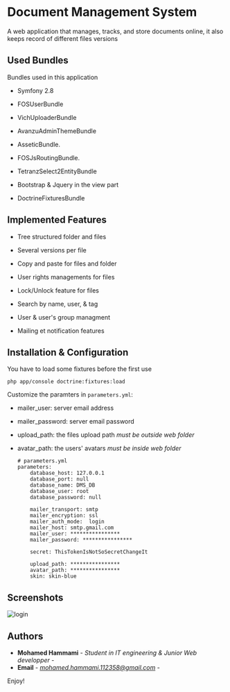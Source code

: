 Document Management System
==========================

A web application that manages, tracks, and store documents online, it also keeps record of different files versions

Used Bundles
--------------

Bundles used in this application

  * Symfony 2.8

  * FOSUserBundle

  * VichUploaderBundle

  * AvanzuAdminThemeBundle

  * AsseticBundle.
  
  * FOSJsRoutingBundle.
  
  * TetranzSelect2EntityBundle
  
  * Bootstrap & Jquery in the view part
  
  * DoctrineFixturesBundle

Implemented Features
--------------

  * Tree structured folder and files
  
  * Several versions per file
  
  * Copy and paste for files and folder
  
  * User rights managements for files
  
  * Lock/Unlock feature for files
  
  * Search by name, user, & tag
  
  * User & user's group managment
  
  * Mailing et notification features
  
Installation & Configuration
----------------------------

    
You have to load some fixtures before the first use
    
    php app/console doctrine:fixtures:load
    
Customize the paramters in `parameters.yml`:

*  mailer_user: server email address 
*  mailer_password: server email password
*  upload_path: the files upload path *must be outside web folder*
*  avatar_path: the users' avatars *must be inside web folder*
    
    ```
    # parameters.yml
    parameters:
        database_host: 127.0.0.1
        database_port: null
        database_name: DMS_DB
        database_user: root
        database_password: null
    
        mailer_transport: smtp
        mailer_encryption: ssl
        mailer_auth_mode:  login
        mailer_host: smtp.gmail.com
        mailer_user: ****************
        mailer_password: ****************
    
        secret: ThisTokenIsNotSoSecretChangeIt
    
        upload_path: ****************
        avatar_path: ****************
        skin: skin-blue
    ```
    

Screenshots
-----------

![login](https://cloud.githubusercontent.com/assets/19515339/20526696/77e9e2d0-b0c5-11e6-8b26-726418282f12.PNG)


Authors
--------------  

* **Mohamed Hammami** - *Student in IT engineering & Junior Web developper* - 
* **Email** - *mohamed.hammami.112358@gmail.com* - 

Enjoy!

